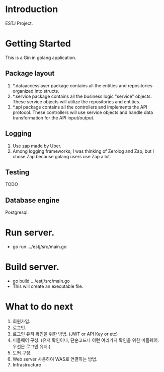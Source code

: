 # Introduction
ESTJ Project.

# Getting Started
This is a Gin in golang application.

## Package layout
1. *.dataaccesslayer package contains all the entities and repositories organized into structs.
2. *.service package contains all the business logic "service" objects. These service objects will utilize the repositories and entities.
3. *.api package contains all the controllers and implements the API protocol. These controllers will use service objects and handle data transformation for the API input/output.

## Logging
1. Use zap made by Uber.
2. Among logging frameworks, I was thinking of Zerolog and Zap, but I chose Zap because golang users use Zap a lot.

## Testing
TODO

## Database engine
Postgresql.

# Run server.
 - go run .../estj/src/main.go

# Build server.
 - go build .../estj/src/main.go
 - This will create an executable file.

# What to do next
1. 회원가입. 
2. 로그인.
3. 로그인 유저 확인을 위한 방법. (JWT or API Key or etc)
4. 미들웨어 구성. (유저 확인이나, 단순코드나 이런 여러가지 확인을 위한 미들웨어. 우선은 로그인 유저.)
5. 도커 구성.
6. Web server 사용하여 WAS로 연결하는 방법.
7. Infrastructure
